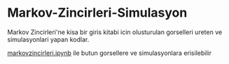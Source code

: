 # Markov-Zincirleri-Simulasyon
Markov Zincirleri'ne kisa bir giris kitabi icin olusturulan gorselleri ureten ve simulasyonlari yapan kodlar.

[markovzincirleri.ipynb](markovzincirleri.ipynb) ile butun gorsellere ve simulasyonlara erisilebilir
